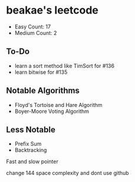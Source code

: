# beakae's leetcode

- Easy Count: 17
- Medium Count: 2

## To-Do

- learn a sort method like TimSort for #136
- learn bitwise for #135

## Notable Algorithms

- Floyd's Tortoise and Hare Algorithm
- Boyer-Moore Voting Algorithm

## Less Notable

- Prefix Sum
- Backtracking

Fast and slow pointer

change 144 space complexity and dont use github
